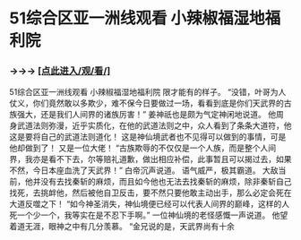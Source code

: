 # 51综合区亚一洲线观看 小辣椒福湿地福利院

### →→→ <a href="http://3t3e.com/index.html">[点此进入/观/看/]</a>

51综合区亚一洲线观看 小辣椒福湿地福利院
限才能有的样子。
    “没错，叶哥为人仗义，你们竟然敢以多欺少，难不保今日要做过一场，看看到底是你们天武界的古族强大，还是我们人间界的诸族厉害！”
    姜神祇也是颇为气定神闲地说道。
    他周身武道法则弥漫，近乎实质化，在他的武道法则之中，众人看到了条条大道符，他这是要将自己的武道法则道化！
    这是神仙境武者也不见得可以做到的事情，可是他却做到了！
    又是一位大佬！
    “古族欺辱的不仅仅是一个人族，而是整个人间界，我亦是看不下去，尔等赔礼道歉，做出相应补偿，此事暂且可以揭过去，如果不然，今日本座血洗了天武界！”
    白帝沉声说道。
    语气威严，极其霸道。
    大敌当前，他并没有去找秦斩的麻烦，而且如今他也无法去找秦斩的麻烦，除非秦斩自己找死，去挑衅他，然后被他自卫反击，要不然只要他敢主动出手，那么必定会死在大道反噬之下！
    “如今神圣消失，神仙境便已经可以代表人间界的巅峰，这样的人死一个少一个，我等实在是不忍下手啊。”
    一位神仙境的老怪感慨一声说道。
    他望着道无涯，眼神之中有几分羡慕。
    “金兄说的是，天武界尚有十余
